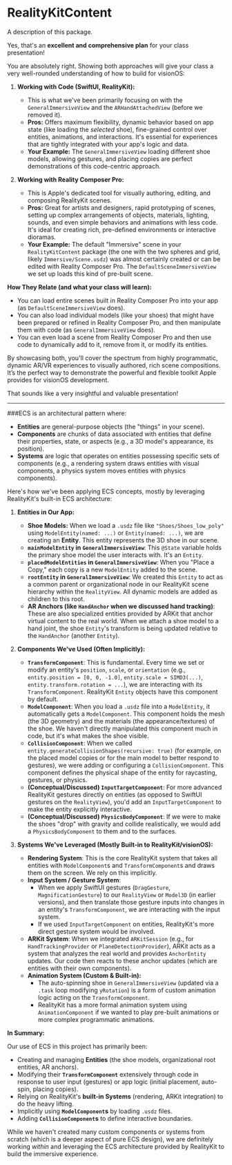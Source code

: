 # RealityKitContent

A description of this package.

Yes, that's an **excellent and comprehensive plan** for your class presentation!

You are absolutely right. Showing both approaches will give your class a very well-rounded understanding of how to build for visionOS:

1.  **Working with Code (SwiftUI, RealityKit):**
    * This is what we've been primarily focusing on with the `GeneralImmersiveView` and the `ARHandAttachedView` (before we removed it).
    * **Pros:** Offers maximum flexibility, dynamic behavior based on app state (like loading the *selected* shoe), fine-grained control over entities, animations, and interactions. It's essential for experiences that are tightly integrated with your app's logic and data.
    * **Your Example:** The `GeneralImmersiveView` loading different shoe models, allowing gestures, and placing copies are perfect demonstrations of this code-centric approach.

2.  **Working with Reality Composer Pro:**
    * This is Apple's dedicated tool for visually authoring, editing, and composing RealityKit scenes.
    * **Pros:** Great for artists and designers, rapid prototyping of scenes, setting up complex arrangements of objects, materials, lighting, sounds, and even simple behaviors and animations with less code. It's ideal for creating rich, pre-defined environments or interactive dioramas.
    * **Your Example:** The default "Immersive" scene in your `RealityKitContent` package (the one with the two spheres and grid, likely `Immersive/Scene.usdz`) was almost certainly created or can be edited with Reality Composer Pro. The `DefaultSceneImmersiveView` we set up loads this kind of pre-built scene.

**How They Relate (and what your class will learn):**

* You can load entire scenes built in Reality Composer Pro into your app (as `DefaultSceneImmersiveView` does).
* You can also load individual models (like your shoes) that might have been prepared or refined in Reality Composer Pro, and then manipulate them with code (as `GeneralImmersiveView` does).
* You can even load a scene from Reality Composer Pro and then use code to dynamically add to it, remove from it, or modify its entities.

By showcasing both, you'll cover the spectrum from highly programmatic, dynamic AR/VR experiences to visually authored, rich scene compositions. It’s the perfect way to demonstrate the powerful and flexible toolkit Apple provides for visionOS development.

That sounds like a very insightful and valuable presentation!



---

###ECS is an architectural pattern where:
* **Entities** are general-purpose objects (the "things" in your scene).
* **Components** are chunks of data associated with entities that define their properties, state, or aspects (e.g., a 3D model's appearance, its position).
* **Systems** are logic that operates on entities possessing specific sets of components (e.g., a rendering system draws entities with visual components, a physics system moves entities with physics components).

Here's how we've been applying ECS concepts, mostly by leveraging RealityKit's built-in ECS architecture:

1.  **Entities in Our App:**
    * **Shoe Models:** When we load a `.usdz` file like `"Shoes/Shoes_low_poly"` using `ModelEntity(named: ...)` or `Entity(named: ...)`, we are creating an **Entity**. This entity represents the 3D shoe in our scene.
    * **`mainModelEntity` in `GeneralImmersiveView`**: This `@State` variable holds the primary shoe model the user interacts with. It's an `Entity`.
    * **`placedModelEntities` in `GeneralImmersiveView`**: When you "Place a Copy," each copy is a new `ModelEntity` added to the scene.
    * **`rootEntity` in `GeneralImmersiveView`**: We created this `Entity` to act as a common parent or organizational node in our RealityKit scene hierarchy within the `RealityView`. All dynamic models are added as children to this root.
    * **AR Anchors (like `HandAnchor` when we discussed hand tracking)**: These are also specialized entities provided by ARKit that anchor virtual content to the real world. When we attach a shoe model to a hand joint, the shoe `Entity`'s transform is being updated relative to the `HandAnchor` (another `Entity`).

2.  **Components We've Used (Often Implicitly):**
    * **`TransformComponent`**: This is fundamental. Every time we set or modify an entity's `position`, `scale`, or `orientation` (e.g., `entity.position = [0, 0, -1.0]`, `entity.scale = SIMD3(...)`, `entity.transform.rotation = ...`), we are interacting with its `TransformComponent`. RealityKit `Entity` objects have this component by default.
    * **`ModelComponent`**: When you load a `.usdz` file into a `ModelEntity`, it automatically gets a `ModelComponent`. This component holds the mesh (the 3D geometry) and the materials (the appearance/textures) of the shoe. We haven't directly manipulated this component much in code, but it's what makes the shoe visible.
    * **`CollisionComponent`**: When we called `entity.generateCollisionShapes(recursive: true)` (for example, on the placed model copies or for the main model to better respond to gestures), we were adding or configuring a `CollisionComponent`. This component defines the physical shape of the entity for raycasting, gestures, or physics.
    * **(Conceptual/Discussed) `InputTargetComponent`**: For more advanced RealityKit gestures directly on entities (as opposed to SwiftUI gestures on the `RealityView`), you'd add an `InputTargetComponent` to make the entity explicitly interactive.
    * **(Conceptual/Discussed) `PhysicsBodyComponent`**: If we were to make the shoes "drop" with gravity and collide realistically, we would add a `PhysicsBodyComponent` to them and to the surfaces.

3.  **Systems We've Leveraged (Mostly Built-in to RealityKit/visionOS):**
    * **Rendering System**: This is the core RealityKit system that takes all entities with `ModelComponent`s and `TransformComponent`s and draws them on the screen. We rely on this implicitly.
    * **Input System / Gesture System**:
        * When we apply SwiftUI gestures (`DragGesture`, `MagnificationGesture`) to our `RealityView` or `Model3D` (in earlier versions), and then translate those gesture inputs into changes in an entity's `TransformComponent`, we are interacting with the input system.
        * If we used `InputTargetComponent` on entities, RealityKit's more direct gesture system would be involved.
    * **ARKit System**: When we integrated `ARKitSession` (e.g., for `HandTrackingProvider` or `PlaneDetectionProvider`), ARKit acts as a system that analyzes the real world and provides `AnchorEntity` updates. Our code then reacts to these anchor updates (which are entities with their own components).
    * **Animation System (Custom & Built-in):**
        * The auto-spinning shoe in `GeneralImmersiveView` (updated via a `.task` loop modifying `yRotation`) is a form of custom animation logic acting on the `TransformComponent`.
        * RealityKit has a more formal animation system using `AnimationComponent` if we wanted to play pre-built animations or more complex programmatic animations.

**In Summary:**

Our use of ECS in this project has primarily been:
* Creating and managing **Entities** (the shoe models, organizational root entities, AR anchors).
* Modifying their **`TransformComponent`** extensively through code in response to user input (gestures) or app logic (initial placement, auto-spin, placing copies).
* Relying on RealityKit's **built-in Systems** (rendering, ARKit integration) to do the heavy lifting.
* Implicitly using **`ModelComponent`s** by loading `.usdz` files.
* Adding **`CollisionComponent`s** to define interactive boundaries.

While we haven't created many custom components or systems from scratch (which is a deeper aspect of pure ECS design), we are definitely working *within* and leveraging the ECS architecture provided by RealityKit to build the immersive experience.
